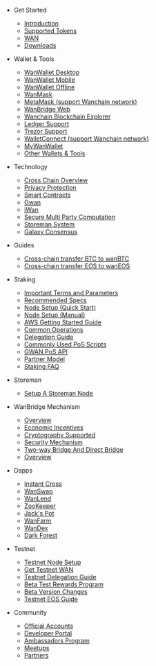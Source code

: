 - Get Started

  - [Introduction](README.md "Wanchain - Introduction")
  - [Supported Tokens](get_started/supported-chains.md "Wanchain - Supported Chains")
  - [WAN](get_started/wan.md "Wanchain - WAN Token")
  - [Downloads](get_started/downloads.md)

- Wallet & Tools
  - [WanWallet Desktop](wallet_and_tools/wanwallet_desktop.md)
  - [WanWallet Mobile](wallet_and_tools/wanwallet_mobile.md)
  - [WanWallet Offline](wallet_and_tools/wanwallet_offline.md)
  - [WanMask](wallet_and_tools/wanmask.md)
  - [MetaMask (support Wanchain network)](wallet_and_tools/metamask.md)
  - [WanBridge Web](wallet_and_tools/wanbridge_web.md)
  - [Wanchain Blockchain Explorer](wallet_and_tools/wanscan.md)
  - [Ledger Support](wallet_and_tools/ledger.md "Wanchain - Ledger Support")
  - [Trezor Support](wallet_and_tools/trezor.md "Wanchain - Trezor Support")
  - [WalletConnect (support Wanchain  network)](wallet_and_tools/walletconnect.md)
  - [MyWanWallet](wallet_and_tools/mywanwallet.md)
  - [Other Wallets & Tools](wallet_and_tools/tools.md "Wanchain - Other Wallets and Tools")

- Technology

  - [Cross Chain Overview](technology/cross-chain.md "Wanchain - Cross Chain") 
  - [Privacy Protection](technology/privacy.md "Wanchain - Privacy Protection") 
  - [Smart Contracts](technology/smart-contracts.md "Wanchain - Smart Contracts")
  - [Gwan](technology/gwan.md "Wanchain - Gwan")
  - [iWan](technology/iwan.md "Wanchain - iWan")
  - [Secure Multi Party Computation](technology/smpc.md "Wanchain - Secure Multi Party Computation")
  - [Storeman System](technology/storeman.md "Wanchain - Storeman System")
  - [Galaxy Consensus](technology/galaxy-consensus.md "Wanchain - Galaxy Consensus") 
  
  
- Guides
  - [Cross-chain transfer BTC to wanBTC](guides/btccrosschain.md) 
  - [Cross-chain transfer EOS to wanEOS](guides/guideeos.md)
  
- Staking
  - [Important Terms and Parameters](staking/parameters.md)
  - [Recommended Specs](staking/environment.md)
  - [Node Setup (Quick Start)](staking/node-setup-mainnet.md)
  - [Node Setup (Manual)](staking/manually-deploy-validator.md)
  - [AWS Getting Started Guide](staking/aws.md)
  - [Common Operations](staking/common-operations.md)
  - [Delegation Guide](staking/delegation-mainnet.md)
  - [Commonly Used PoS Scripts](staking/pos-scripts.md)
  - [GWAN PoS API](staking/pos-api-manual-en.md)
  - [Partner Model](staking/partner.md)
  - [Staking FAQ](staking/faq.md)

- Storeman
  - [Setup A Storeman Node](storeman/node-setup.md)

- WanBridge Mechanism
  - [Overview](wanbridge/overview.md)
  - [Economic Incentives](wanbridge/economic-incentives.md)
  - [Cryptography Supported](wanbridge/cryptography.md)
  - [Security Mechanism](wanbridge/security-mechanism.md)
  - [Two-way Bridge And Direct Bridge](wanbridge/two-way-and-direct.md)
  - [Overview](wanbridge/overview.md)

- Dapps
  - [Instant Cross](dapps/instantcross.md)
  - [WanSwap](dapps/wanswap.md)
  - [WanLend](dapps/wanlend.md)
  - [ZooKeeper](dapps/zookeeper.md)
  - [Jack's Pot](dapps/jackspot.md)
  - [WanFarm](dapps/wanfarm.md)
  - [WanDex](dapps/wandex.md)
  - [Dark  Forest](dapps/darkforest.md)

- Testnet 
  - [Testnet Node Setup](staking-testnet/node-setup-testnet.md)
  - [Get Testnet WAN](staking-testnet/get_test_wan.md)
  - [Testnet Delegation Guide](staking-testnet/delegation-testnet.md)
  - [Beta Test Rewards Program](staking-testnet/rewards_program.md)
  - [Beta Version Changes](staking-testnet/alpha_beta.md)
  - [Testnet EOS Guide](eosguide/eostest.md)

- Community

  - [Official Accounts](community/social.md "Wanchain - Official Accounts")
  - [Developer Portal](community/dev.md "Wanchain - Developer Portal") 
  - [Ambassadors Program](community/ambassadors.md "Wanchain - Ambassadors")
  - [Meetups](community/meetups.md "Wanchain - Meetups")
  - [Partners](community/partners.md "Wanchain - Partners")
  
